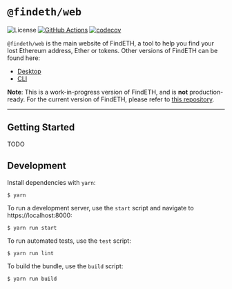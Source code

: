# `@findeth/web`

![License](https://img.shields.io/github/license/FindETH/web) [![GitHub Actions](https://github.com/FindETH/web/workflows/CI/badge.svg)](https://github.com/FindETH/web/actions) [![codecov](https://codecov.io/gh/FindETH/web/branch/master/graph/badge.svg)](https://codecov.io/gh/FindETH/web)


`@findeth/web` is the main website of FindETH, a tool to help you find your lost Ethereum address, Ether or tokens. Other versions of FindETH can be found here:

- [Desktop](https://github.com/FindETH/desktop)
- [CLI](https://github.com/FindETH/cli)

**Note**: This is a work-in-progress version of FindETH, and is **not** production-ready. For the current version of FindETH, please refer to [this repository](https://github.com/Mrtenz/FindETH/tree/master).

---

## Getting Started

TODO

## Development

Install dependencies with `yarn`:

```
$ yarn
```

To run a development server, use the `start` script and navigate to https://localhost:8000:

```
$ yarn run start
```

To run automated tests, use the `test` script:

```
$ yarn run lint
```


To build the bundle, use the `build` script:

```
$ yarn run build
```
